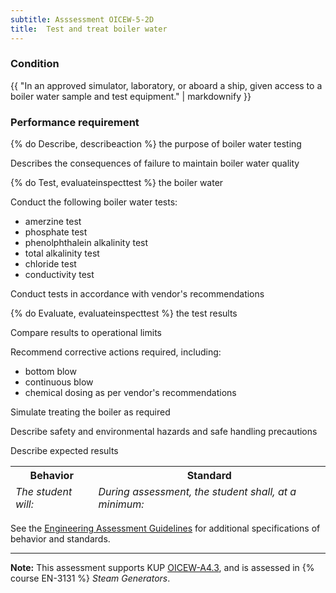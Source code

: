 ```yaml
---
subtitle: Asssessment OICEW-5-2D
title:  Test and treat boiler water
---
```




### Condition

{{ "In an approved simulator, laboratory, or aboard a ship, given access to a boiler water sample and test equipment." | markdownify }}

### Performance requirement 

<table width='100%' class='Guidelines'>
 <thead>
 <tr>
     <th class='thirty'>Behavior</th>
     <th class='seventy'>Standard</th>
 </tr>
 <tr>
     <td><em>The student will:</em></td>
     <td><em>During assessment, the student shall, at a minimum:</em></td>
 </tr>
 </thead>
 <tbody>


<!--rowstart-->

{% do Describe, describeaction %} the purpose of boiler water testing

<!--cellbreak-->

Describes the consequences of failure to maintain boiler water quality

<!--rowend-->


<!--rowstart-->

{% do Test, evaluateinspecttest %} the boiler water

<!--cellbreak-->

Conduct the following boiler water tests:

  * amerzine test
  * phosphate test
  * phenolphthalein alkalinity test
  * total alkalinity test
  * chloride test
  * conductivity test

Conduct tests in accordance with vendor's recommendations

<!--rowend-->


<!--rowstart-->

{% do Evaluate, evaluateinspecttest %} the test results

<!--cellbreak-->

Compare results to operational limits
  
Recommend corrective actions required, including:

* bottom blow
* continuous blow
* chemical dosing as per vendor's recommendations

<!--rowend-->


<!--rowstart-->

Simulate treating the boiler as required

<!--cellbreak-->

Describe safety and environmental hazards and safe handling precautions

Describe expected results

<!--rowend-->


 </tbody>
 </table>



See the [Engineering Assessment Guidelines](guidelines) for additional specifications of behavior and standards.


*****

**Note:** This assessment supports KUP [OICEW-A4.3]({{site.baseurl}}/tables/31.html#OICEW-A4.3), and is assessed in  {% course  EN-3131 %}  *Steam Generators*. 

